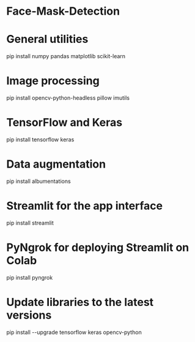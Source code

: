 # Face-Mask-Detection
# General utilities
pip install numpy pandas matplotlib scikit-learn

# Image processing
pip install opencv-python-headless pillow imutils

# TensorFlow and Keras
pip install tensorflow keras

# Data augmentation
pip install albumentations

# Streamlit for the app interface
pip install streamlit

# PyNgrok for deploying Streamlit on Colab
pip install pyngrok

# Update libraries to the latest versions
pip install --upgrade tensorflow keras opencv-python
